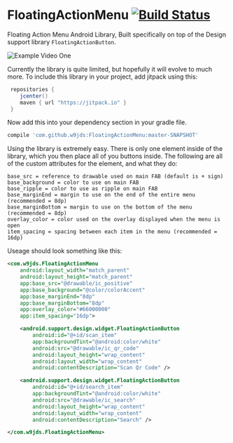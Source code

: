 # FloatingActionMenu [![Build Status](https://travis-ci.com/w9jds/FloatingActionMenu.svg?token=1b4pt5U1oA46nUYTBosj&branch=master)](https://travis-ci.com/w9jds/FloatingActionMenu)

Floating Action Menu Android Library, Built specifically on top of the Design support library `FloatingActionButton`.

![Example Video One](http://i.giphy.com/LeKqjGip2mQ9O.gif)

Currently the library is quite limited, but hopefully it will evolve to much more. To include this library in your project, add jitpack using this:

```gradle
 repositories {
    jcenter()
    maven { url "https://jitpack.io" }
 }
 ```

Now add this into your dependency section in your gradle file.

```gradle
compile 'com.github.w9jds:FloatingActionMenu:master-SNAPSHOT'
```

Using the library is extremely easy. There is only one element inside of the library, which you then place all of you buttons inside. The following are all of the custom attributes for the element, and what they do:

```
base_src = reference to drawable used on main FAB (default is + sign)
base_background = color to use on main FAB
base_ripple = color to use as ripple on main FAB
base_marginEnd = margin to use on the end of the entire menu (recommended = 8dp)
base_marginBottom = margin to use on the bottom of the menu (recommended = 8dp)
overlay_color = color used on the overlay displayed when the menu is open
item_spacing = spacing between each item in the menu (recommended = 16dp)
```

Useage should look something like this:

```xml
<com.w9jds.FloatingActionMenu
    android:layout_width="match_parent"
    android:layout_height="match_parent"
    app:base_src="@drawable/ic_positive"
    app:base_background="@color/colorAccent"
    app:base_marginEnd="8dp"
    app:base_marginBottom="8dp"
    app:overlay_color="#66000000"
    app:item_spacing="16dp">

    <android.support.design.widget.FloatingActionButton
        android:id="@+id/scan_item"
        app:backgroundTint="@android:color/white"
        android:src="@drawable/ic_qr_code"
        android:layout_height="wrap_content"
        android:layout_width="wrap_content"
        android:contentDescription="Scan Qr Code" />

    <android.support.design.widget.FloatingActionButton
        android:id="@+id/search_item"
        app:backgroundTint="@android:color/white"
        android:src="@drawable/ic_search"
        android:layout_height="wrap_content"
        android:layout_width="wrap_content"
        android:contentDescription="Search" />

</com.w9jds.FloatingActionMenu>
```
